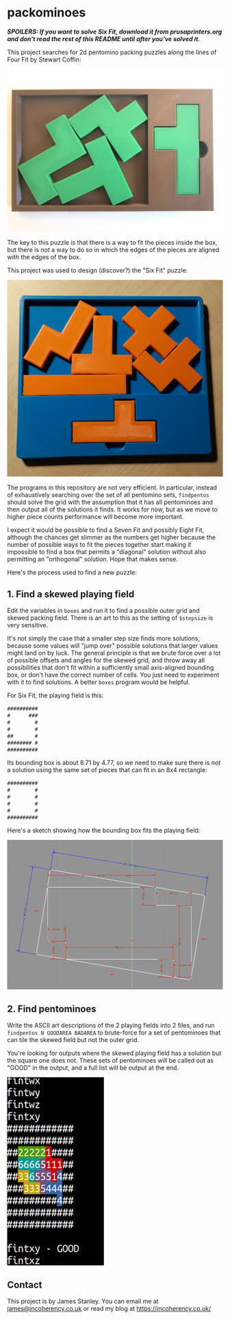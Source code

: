 # packominoes

***SPOILERS: If you want to solve Six Fit, download it from prusaprinters.org and don't read the rest of this README until after you've solved it.***

This project searches for 2d pentomino packing puzzles along the lines of Four Fit by Stewart Coffin:

![](img/fourfit.jpg)

The key to this puzzle is that there is a way to fit the pieces inside the box, but there is *not* a
way to do so in which the edges of the pieces are aligned with the edges of the box.

This project was used to design (discover?) the "Six Fit" puzzle:

![](img/sixfit.jpg)

The programs in this repository are not very efficient. In particular, instead of exhaustively searching over
the set of all pentomino sets, `findpentos` should solve the grid with the assumption that it has all pentominoes
and then output all of the solutions it finds. It works for now, but as we move to higher piece counts performance
will become more important.

I expect it would be possible to find a Seven Fit and possibly Eight Fit, although the chances get slimmer as the numbers get higher because the number of possible ways to fit the pieces together start making it impossible to find a box that permits a "diagonal" solution without also permitting an "orthogonal" solution. Hope that makes sense. 

Here's the process used to find a new puzzle:

## 1. Find a skewed playing field

Edit the variables in `boxes` and run it to find a possible outer grid and skewed packing field.
There is an art to this as the setting of `$stepsize` is very sensitive.

It's not simply the case that a
smaller step size finds more solutions, because some values will "jump over" possible solutions that larger
values might land on by luck. The general principle is that we brute force over a lot of possible offsets
and angles for the skewed grid, and throw away all possibilities that don't fit within a sufficiently
small axis-aligned bounding box, or don't have the correct number of cells.
You just need to experiment with it to find solutions. A better `boxes` program would be helpful.

For Six Fit, the playing field is this:

    ##########
    #      ###
    #        #
    #        #
    ##       #
    ######## #
    ##########

Its bounding box is about 8.71 by 4.77, so we need to make sure there is *not* a solution using the
same set of pieces that can fit in an 8x4 rectangle:

    ##########
    #        #
    #        #
    #        #
    #        #
    ##########

Here's a sketch showing how the bounding box fits the playing field:

![](img/freecad.png)

## 2. Find pentominoes

Write the ASCII art descriptions of the 2 playing fields into 2 files, and run
`findpentos N GOODAREA BADAREA` to brute-force for a set of pentominoes that can tile the skewed field but not the outer grid.

You're looking for outputs where the skewed playing field has a solution but the square one does not. These sets of
pentominoes will be called out as "GOOD" in the output, and a full list will be output at the end.

![](img/fintxy.png)

## Contact

This project is by James Stanley. You can email me at james@incoherency.co.uk or read my blog at https://incoherency.co.uk/
